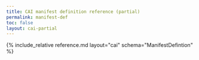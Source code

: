 ```yaml
---
title: CAI manifest definition reference (partial)
permalink: manifest-def
toc: false
layout: cai-partial
---
```


{% include_relative reference.md layout="cai" schema="ManifestDefintion" %}
